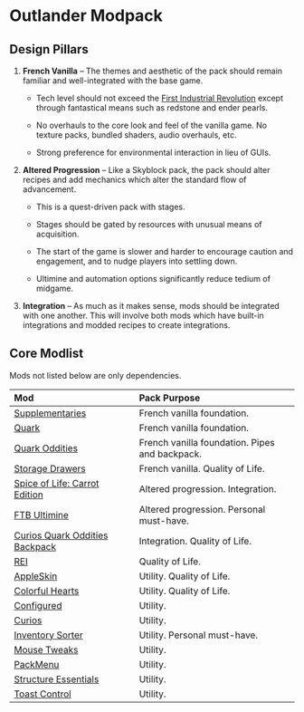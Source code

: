 # Outlander Modpack

## Design Pillars

1. **French Vanilla** – The themes and aesthetic of the pack should remain
   familiar and well-integrated with the base game.

   - Tech level should not exceed the
     [First Industrial Revolution](https://en.wikipedia.org/wiki/Industrial_Revolution)
     except through fantastical means such as redstone and ender pearls.

   - No overhauls to the core look and feel of the vanilla game. No texture
     packs, bundled shaders, audio overhauls, etc.

   - Strong preference for environmental interaction in lieu of GUIs.

2. **Altered Progression** – Like a Skyblock pack, the pack should alter recipes
   and add mechanics which alter the standard flow of advancement.

   - This is a quest-driven pack with stages.

   - Stages should be gated by resources with unusual means of acquisition.

   - The start of the game is slower and harder to encourage caution and
     engagement, and to nudge players into settling down.

   - Ultimine and automation options significantly reduce tedium of midgame.

3. **Integration** – As much as it makes sense, mods should be integrated with
   one another. This will involve both mods which have built-in integrations and
   modded recipes to create integrations.

## Core Modlist

Mods not listed below are only dependencies.

<!-- deno-fmt-ignore -->

| Mod | Pack Purpose |
| :-- | :----------- |
| [Supplementaries](https://curseforge.com/minecraft/mc-mods/supplementaries) | French vanilla foundation. |
| [Quark](https://curseforge.com/minecraft/mc-mods/quark) | French vanilla foundation. |
| [Quark Oddities](https://www.curseforge.com/minecraft/mc-mods/quark-oddities) | French vanilla foundation. Pipes and backpack. |
| [Storage Drawers](https://curseforge.com/minecraft/mc-mods/storage-drawers) | French vanilla. Quality of Life. |
| [Spice of Life: Carrot Edition](https://curseforge.com/minecraft/mc-mods/spice-of-life-carrot-edition) | Altered progression. Integration. |
| [FTB Ultimine](https://curseforge.com/minecraft/mc-mods/ftb-ultimine-forge) | Altered progression. Personal must-have. |
| [Curios Quark Oddities Backpack](https://curseforge.com/minecraft/mc-mods/curios-quark-oddities-backpack) | Integration. Quality of Life. |
| [REI](https://curseforge.com/minecraft/mc-mods/roughly-enough-items) | Quality of Life. |
| [AppleSkin](https://curseforge.com/minecraft/mc-mods/apple-skin) | Utility. Quality of Life. |
| [Colorful Hearts](https://curseforge.com/minecraft/mc-mods/colorful-hearts) | Utility. Quality of Life. |
| [Configured](https://curseforge.com/minecraft/mc-mods/configured) | Utility. |
| [Curios](https://curseforge.com/minecraft/mc-mods/curios) | Utility. |
| [Inventory Sorter](https://curseforge.com/minecraft/mc-mods/inventory-sorter) | Utility. Personal must-have. |
| [Mouse Tweaks](https://curseforge.com/minecraft/mc-mods/mouse-tweaks) | Utility. |
| [PackMenu](https://curseforge.com/minecraft/mc-mods/packmenu) | Utility. |
| [Structure Essentials](https://curseforge.com/minecraft/mc-mods/structure-essentials-forge-fabric) | Utility. |
| [Toast Control](https://curseforge.com/minecraft/mc-mods/toast-control) | Utility. |
